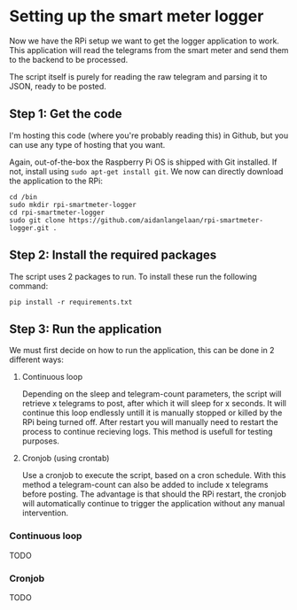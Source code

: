 # Setting up the smart meter logger

Now we have the RPi setup we want to get the logger application to work. This application will read the telegrams from the smart meter and send them to the backend to be processed.

The script itself is purely for reading the raw telegram and parsing it to JSON, ready to be posted.

## Step 1: Get the code

I'm hosting this code (where you're probably reading this) in Github, but you can use any type of hosting that you want.

Again, out-of-the-box the Raspberry Pi OS is shipped with Git installed. If not, install using `sudo apt-get install git`. We now can directly download the application to the RPi:

```
cd /bin
sudo mkdir rpi-smartmeter-logger
cd rpi-smartmeter-logger
sudo git clone https://github.com/aidanlangelaan/rpi-smartmeter-logger.git .
```

## Step 2: Install the required packages

The script uses 2 packages to run. To install these run the following command:

`pip install -r requirements.txt`

## Step 3: Run the application

We must first decide on how to run the application, this can be done in 2 different ways:

1. Continuous loop

   Depending on the sleep and telegram-count parameters, the script will retrieve x telegrams to post, after which it will sleep for x seconds. It will continue this loop endlessly untill it is manually stopped or killed by the RPi being turned off. After restart you will manually need to restart the process to continue recieving logs. This method is usefull for testing purposes.

2. Cronjob (using crontab)

   Use a cronjob to execute the script, based on a cron schedule. With this method a telegram-count can also be added to include x telegrams before posting. The advantage is that should the RPi restart, the cronjob will automatically continue to trigger the application without any manual intervention.

### Continuous loop

TODO

### Cronjob

TODO
